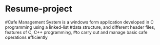 # Resume-project
#Cafe Management System is a windows form application developed in C programming using a linked-list
#data structure, and different header files, features of C, C++ programming, 
#to carry out and manage basic cafe operations efficiently
